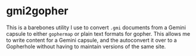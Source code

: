 # gmi2gopher

This is a barebones utility I use to convert `.gmi` documents from a Gemini capsule to either `gophermap` or plain text formats for gopher. This allows me to write content for a Gemini capsule, and the autoconvert it over to a Gopherhole without having to maintain versions of the same site.
